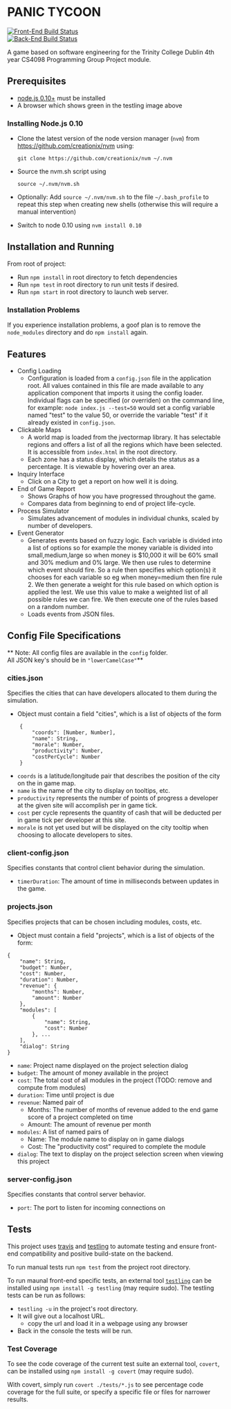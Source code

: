 PANIC TYCOON
============

[![Front-End Build Status](https://ci.testling.com/Panic-Tycoons/panic-tycoon.png)](https://ci.testling.com/Panic-Tycoons/panic-tycoon)  
[![Back-End Build Status](https://travis-ci.org/Panic-Tycoons/panic-tycoon.png?branch=master)](https://travis-ci.org/Panic-Tycoons/panic-tycoon)

A game based on software engineering for the Trinity College Dublin 4th year CS4098 Programming Group Project module.

## Prerequisites 

* [node.js 0.10+](http://nodejs.org/download/) must be installed 
* A browser which shows green in the testling image above

### Installing Node.js 0.10

* Clone the latest version of the node version manager (`nvm`) from https://github.com/creationix/nvm using:

    ```
    git clone https://github.com/creationix/nvm ~/.nvm
    ```

* Source the nvm.sh script using

    ```
    source ~/.nvm/nvm.sh
    ```

* Optionally: Add `source ~/.nvm/nvm.sh` to the file `~/.bash_profile` to repeat this step when creating new shells (otherwise this will require a manual intervention)

* Switch to node 0.10 using `nvm install 0.10`

## Installation and Running

From root of project:

* Run `npm install` in root directory to fetch dependencies
* Run `npm test` in root directory to run unit tests if desired.
* Run `npm start` in root directory to launch web server.

### Installation Problems

If you experience installation problems, a goof plan is to remove the `node_modules` directory and do `npm install` again.


## Features

* Config Loading
    * Configuration is loaded from a `config.json` file in the application root. All values contained in this file are made available to any application component that imports it using the config loader. Individual flags can be specified (or overriden) on the command line, for example: `node index.js --test=50` would set a config variable named "test" to the value 50, or override the variable "test" if it already existed in `config.json`.
* Clickable Maps
    * A world map is loaded from the jvectormap library. It has selectable regions and offers a list of all the regions which have been selected. It is accessible from `index.html` in the root directory.
    * Each zone has a status display, which details the status as a percentage. It is viewable by hovering over an area.
* Inquiry Interface
	* Click on a City to get a report on how well it is doing.
* End of Game Report
	* Shows Graphs of how you have progressed throughout the game.
    * Compares data from beginning to end of project life-cycle.
* Process Simulator 
    * Simulates advancement of modules in individual chunks, scaled by number of developers.
* Event Generator
	* Generates events based on fuzzy logic. Each variable is divided into a list of options so for example the money variable is divided into small,medium,large so when money is $10,000 it will be 60% small and 30% medium and 0% large. We then use rules to determine which event should fire. So a rule then specifies which option(s) it chooses for each variable so eg when money=medium then fire rule 2. We then generate a weight for this rule based on which option is applied the lest. We use this value to make a weighted list of all possible rules we can fire. We then execute one of the rules based on a random number. 
    * Loads events from JSON files.


## Config File Specifications

** Note: All config files are available in the `config` folder.   
All JSON key's should be in `"lowerCamelCase"`**

### cities.json

Specifies the cities that can have developers allocated to them during the simulation.

* Object must contain a field "cities", which is a list of objects of the form

```
    {
        "coords": [Number, Number],
        "name": String,
        "morale": Number,
        "productivity": Number,
        "costPerCycle": Number
    }
```

* `coords` is a latitude/longitude pair that describes the position of the city on the in game map.
* `name` is the name of the city to display on tooltips, etc.
* `productivity` represents the number of points of progress a developer at the given site will
  accomplish per in game tick.
* `cost` per cycle represents the quantity of cash that will be deducted per in game tick per
  developer at this site.
* `morale` is not yet used but will be displayed on the city tooltip when choosing to allocate
  developers to sites.

### client-config.json

Specifies constants that control client behavior during the simulation.

* `timerDuration`: The amount of time in milliseconds between updates in the game.

### projects.json

Specifies projects that can be chosen including modules, costs, etc.

* Object must contain a field "projects", which is a list of objects of the form:

```
{
    "name": String,
    "budget": Number,
    "cost": Number,
    "duration": Number,
    "revenue": {
        "months": Number,
        "amount": Number
    },
    "modules": [
        {
            "name": String,
            "cost": Number
        }, ...
    ],
    "dialog": String
}
```

* `name`: Project name displayed on the project selection dialog
* `budget`: The amount of money available in the project
* `cost`: The total cost of all modules in the project (TODO: remove and compute from modules)
* `duration`: Time until project is due
* `revenue`: Named pair of
    * Months: The number of months of revenue added to the end game score of a project completed on time
    * Amount: The amount of revenue per month
* `modules`: A list of named pairs of
    * Name: The module name to display on in game dialogs
    * Cost: The "productivity cost" required to complete the module
* `dialog`: The text to display on the project selection screen when viewing this project

### server-config.json

Specifies constants that control server behavior.

* `port`: The port to listen for incoming connections on


## Tests

This project uses [travis](http://travis-ci.org) and [testling](http://ci.testling.com) to automate testing and ensure front-end compatibility and positive build-state on the backend.

To run manual tests run `npm test` from the project root directory.

To run maunal front-end specific tests, an external tool [`testling`](http://ci.testling.com) can be installed using `npm install -g testling` (may require sudo). The testling tests can be run as follows:
* `testling -u` in the project's root directory. 
* It will give out a localhost URL.
    * copy the url and load it in a webpage using any browser
* Back in the console the tests will be run.

### Test Coverage

To see the code coverage of the current test suite an external tool, `covert`, can be installed using `npm install -g covert` (may require sudo).

With covert, simply run `covert ./tests/*.js` to see percentage code coverage for the full suite, or specify a specific file or files for narrower results.
